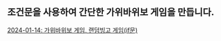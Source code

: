 ## 조건문을 사용하여 간단한 가위바위보 게임을 만듭니다.
[2024-01-14: 가위바위보 게임, 랜덤빙고 게임(if문)
](https://github.com/waveinyu/on-playground/commit/48eb91b0d209f6451faee397a378904f4636baaa?diff=split&w=1)